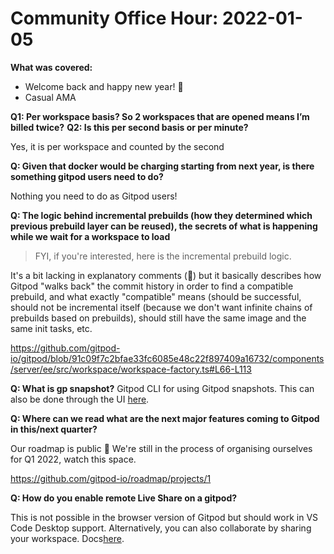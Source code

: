 # Community Office Hour: 2022-01-05

**What was covered:**

- Welcome back and happy new year! 🎉
- Casual AMA

**Q1: Per workspace basis? So 2 workspaces that are opened means I’m billed twice?**
**Q2: Is this per second basis or per minute?**

Yes, it is per workspace and counted by the second

**Q: Given that docker would be charging starting from next year, is there something gitpod users need to do?**

Nothing you need to do as Gitpod users!

**Q: The logic behind incremental prebuilds (how they determined which previous prebuild layer can be reused), the secrets of what is happening while we wait for a workspace to load**

> FYI, if you're interested, here is the incremental prebuild logic. 

It's a bit lacking in explanatory comments (😬) but it basically describes how Gitpod "walks back" the commit history in order to find a compatible prebuild, and what exactly "compatible" means (should be successful, should not be incremental itself (because we don't want infinite chains of prebuilds based on prebuilds), should still have the same image and the same init tasks, etc.

 <https://github.com/gitpod-io/gitpod/blob/91c09f7c2bfae33fc6085e48c22f897409a16732/components/server/ee/src/workspace/workspace-factory.ts#L66-L113>

**Q: What is gp snapshot?**
Gitpod CLI for using Gitpod snapshots. This can also be done through the UI [here](<https://www.gitpod.io/docs/sharing-and-collaboration>).

**Q: Where can we read what are the next major features coming to Gitpod in this/next quarter?**

Our roadmap is public 🎉 We're still in the process of organising ourselves for Q1 2022, watch this space.

<https://github.com/gitpod-io/roadmap/projects/1>

**Q: How do you enable remote Live Share on a gitpod?**

This is not possible in the browser version of Gitpod but should work in VS Code Desktop support. Alternatively, you can also collaborate by sharing your workspace. Docs[here](<https://www.gitpod.io/docs/sharing-and-collaboration>).
